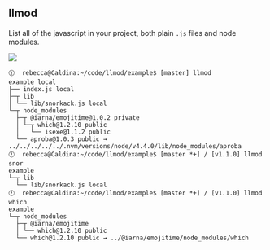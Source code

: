 llmod
-----

List all of the javascript in your project, both plain `.js` files and node
modules.

![](https://shared.by.re-becca.org/misc-images/llmod-example.png)
```
🕧  rebecca@Caldina:~/code/llmod/example$ [master] llmod
example local
├── index.js local
├─┬ lib
│ └── lib/snorkack.js local
└─┬ node_modules
  ├─┬ @iarna/emojitime@1.0.2 private
  │ └─┬ which@1.2.10 public
  │   └── isexe@1.1.2 public
  └── aproba@1.0.3 public → ../../../../../.nvm/versions/node/v4.4.0/lib/node_modules/aproba
🕚  rebecca@Caldina:~/code/llmod/example$ [master *+] / [v1.1.0] llmod snor
example
└─┬ lib
  └── lib/snorkack.js local
🕚  rebecca@Caldina:~/code/llmod/example$ [master *+] / [v1.1.0] llmod which
example
└─┬ node_modules
  ├─┬ @iarna/emojitime
  │ └── which@1.2.10 public
  └── which@1.2.10 public → ../@iarna/emojitime/node_modules/which
```
